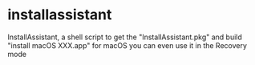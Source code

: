 # installassistant
InstallAssistant, a shell script to get the "InstallAssistant.pkg" and build "install macOS XXX.app" for macOS you can even use it in the Recovery mode
